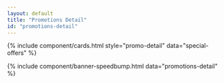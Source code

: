 ```yaml
---
layout: default
title: "Promotions Detail"
id: "promotions-detail"
---
```


{% include component/cards.html 
	style="promo-detail"
	data="special-offers" %}

{% include component/banner-speedbump.html 
    data="promotions-detail"  %}
